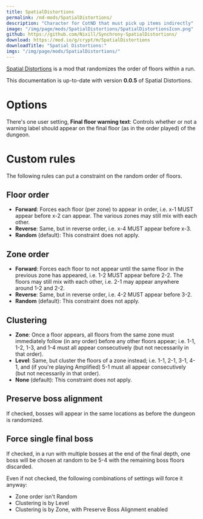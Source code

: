 ```yaml
---
title: SpatialDistortions
permalink: /nd-mods/SpatialDistortions/
description: "Character for CotND that must pick up items indirectly"
image: "/img/page/mods/SpatialDistortions/SpatialDistortionsIcon.png"
github: https://github.com/Nixill/Synchrony-SpatialDistortions/
download: https://mod.io/g/crypt/m/SpatialDistortions
downloadTitle: "Spatial Distortions:"
imgs: "/img/page/mods/SpatialDistortions/"
---
```


[Spatial Distortions](https://mod.io/g/crypt/m/SpatialDistortions) is a mod that randomizes the order of floors within a run.

This documentation is up-to-date with version **0.0.5** of Spatial Distortions.

# Options
There's one user setting, **Final floor warning text**: Controls whether or not a warning label should appear on the final floor (as in the order played) of the dungeon.

# Custom rules
The following rules can put a constraint on the random order of floors.

## Floor order
* **Forward**: Forces each floor (per zone) to appear in order, i.e. x-1 MUST appear before x-2 can appear. The various zones may still mix with each other.
* **Reverse**: Same, but in reverse order, i.e. x-4 MUST appear before x-3.
* **Random** (default): This constraint does not apply.

## Zone order
* **Forward**: Forces each floor to not appear until the same floor in the previous zone has appeared, i.e. 1-2 MUST appear before 2-2. The floors may still mix with each other, i.e. 2-1 may appear anywhere around 1-2 and 2-2.
* **Reverse**: Same, but in reverse order, i.e. 4-2 MUST appear before 3-2.
* **Random** (default): This constraint does not apply.

## Clustering
* **Zone**: Once a floor appears, all floors from the same zone must immediately follow (in any order) before any other floors appear; i.e. 1-1, 1-2, 1-3, and 1-4 must all appear consecutively (but not necessarily in that order).
* **Level**: Same, but cluster the floors of a zone instead; i.e. 1-1, 2-1, 3-1, 4-1, and (if you're playing Amplified) 5-1 must all appear consecutively (but not necessarily in that order).
* **None** (default): This constraint does not apply.

## Preserve boss alignment
If checked, bosses will appear in the same locations as before the dungeon is randomized.

## Force single final boss
If checked, in a run with multiple bosses at the end of the final depth, one boss will be chosen at random to be 5-4 with the remaining boss floors discarded.

Even if not checked, the following combinations of settings will force it anyway:
* Zone order isn't Random
* Clustering is by Level
* Clustering is by Zone, with Preserve Boss Alignment enabled